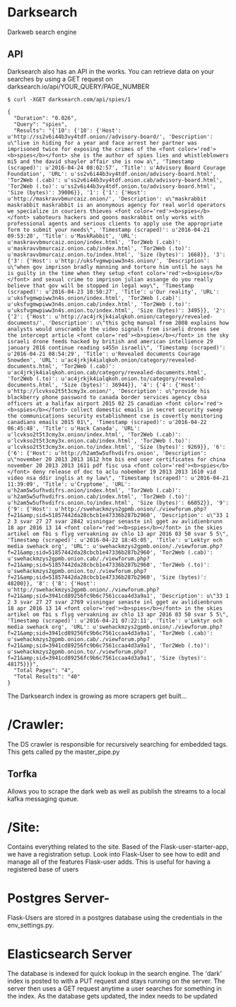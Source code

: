 #  Darksearch

Darkweb search engine


## API
Darksearch also has an API in the works. You can retrieve data on your searches by using a GET request on darksearch.io/api/YOUR_QUERY/PAGE_NUMBER
```
$ curl -XGET darksearch.com/api/spies/1

{
  "Duration": "0.026", 
  "Query": "spies", 
  "Results": "{'10': {'10': {'Host': u'http://ss2v6i44b3vy4tdf.onion//advisory-board/', 'Description': u\"live in hiding for a year and face arrest her partner was imprisoned twice for exposing the crimes of the <font color='red'><b>spies</b></font> she is the author of spies lies and whistleblowers mi5 and the david shayler affair she is now a\", 'Timestamp (scraped)': u'2016-04-24 08:02:57', 'Title': u'Advisory Board Courage Foundation', 'URL': u'ss2v6i44b3vy4tdf.onion/advisory-board.html', 'Tor2Web (.cab)': u'ss2v6i44b3vy4tdf.onion.cab/advisory-board.html', 'Tor2Web (.to)': u'ss2v6i44b3vy4tdf.onion.to/advisory-board.html', 'Size (bytes)': 39006}}, '1': {'1': {'Host': u'http://maskravvbmurcaiz.onion/', 'Description': u\"maskrabbit maskrabbit maskrabbit is an anonymous agency for real world operators we specialize in couriers thieves <font color='red'><b>spies</b></font> saboteurs hackers and goons maskrabbit only works with professional agents and serious clients to apply use the appropriate form to submit your needs\", 'Timestamp (scraped)': u'2016-04-21 09:53:20', 'Title': u'MaskRabbit', 'URL': u'maskravvbmurcaiz.onion/index.html', 'Tor2Web (.cab)': u'maskravvbmurcaiz.onion.cab/index.html', 'Tor2Web (.to)': u'maskravvbmurcaiz.onion.to/index.html', 'Size (bytes)': 1668}}, '3': {'3': {'Host': u'http://uksfvgmwpiww3n4s.onion/', 'Description': u\"when gov imprison bradly manning and torture him until he says he is guilty in the time when they setup <font color='red'><b>spies</b></font> and sexual crime to imprison julian assange do you really believe that gov will be stopped in legal way\", 'Timestamp (scraped)': u'2016-04-23 10:50:27', 'Title': u'Our reality', 'URL': u'uksfvgmwpiww3n4s.onion/index.html', 'Tor2Web (.cab)': u'uksfvgmwpiww3n4s.onion.cab/index.html', 'Tor2Web (.to)': u'uksfvgmwpiww3n4s.onion.to/index.html', 'Size (bytes)': 3495}}, '2': {'2': {'Host': u'http://ac4jrkjk4ialqkoh.onion/category/revealed-documents/', 'Description': u\"this gchq manual from 2008 explains how analysts would unscramble the video signals from israeli drones see the intercept article <font color='red'><b>spies</b></font> in the sky israeli drone feeds hacked by british and american intellience 29 january 2016 continue reading s455n israeli\", 'Timestamp (scraped)': u'2016-04-21 08:54:29', 'Title': u'Revealed documents Courage Snowden', 'URL': u'ac4jrkjk4ialqkoh.onion/category/revealed-documents.html', 'Tor2Web (.cab)': u'ac4jrkjk4ialqkoh.onion.cab/category/revealed-documents.html', 'Tor2Web (.to)': u'ac4jrkjk4ialqkoh.onion.to/category/revealed-documents.html', 'Size (bytes)': 36944}}, '4': {'4': {'Host': u'http://lcvkso2t5t3cmy3x.onion/', 'Description': u\"provide his blackberry phone password to canada border services agency cbsa officers at a halifax airport 2015 02 25 canadian <font color='red'><b>spies</b></font> collect domestic emails in secret security sweep the communications security establishment cse is covertly monitoring canadians emails 2015 01\", 'Timestamp (scraped)': u'2016-04-22 06:45:48', 'Title': u'Hack Canada', 'URL': u'lcvkso2t5t3cmy3x.onion/index.html', 'Tor2Web (.cab)': u'lcvkso2t5t3cmy3x.onion.cab/index.html', 'Tor2Web (.to)': u'lcvkso2t5t3cmy3x.onion.to/index.html', 'Size (bytes)': 9269}}, '6': {'6': {'Host': u'http://h2am5w5ufhvdifrs.onion', 'Description': u\"november 20 2013 2013 1612 htm bis end user certificates for china november 20 2013 2013 1611 pdf fisc usa <font color='red'><b>spies</b></font> deny release of doc to aclu nobember 19 2013 2013 1610 vid video nsa ddir inglis at ny law\", 'Timestamp (scraped)': u'2016-04-21 11:39:09', 'Title': u'Cryptome', 'URL': u'h2am5w5ufhvdifrs.onion/index.html', 'Tor2Web (.cab)': u'h2am5w5ufhvdifrs.onion.cab/index.html', 'Tor2Web (.to)': u'h2am5w5ufhvdifrs.onion.to/index.html', 'Size (bytes)': 66052}}, '9': {'9': {'Host': u'http://swehackmzys2gpmb.onion/./viewforum.php?f=21&amp;sid=51857442da28cbcb1e47336b287b2960', 'Description': u\"33 1 2 3 svar 27 27 svar 2842 visningar senaste inl gget av avlidienbrunn 18 apr 2016 13 14 <font color='red'><b>spies</b></font> in the skies artikel om fbi s flyg vervakning av chlo 13 apr 2016 03 50 svar 5 5\", 'Timestamp (scraped)': u'2016-04-22 18:45:05', 'Title': u'Lektyr och media swehack org', 'URL': u'swehackmzys2gpmb.onion/./viewforum.php?f=21&amp;sid=51857442da28cbcb1e47336b287b2960', 'Tor2Web (.cab)': u'swehackmzys2gpmb.onion.cab/./viewforum.php?f=21&amp;sid=51857442da28cbcb1e47336b287b2960', 'Tor2Web (.to)': u'swehackmzys2gpmb.onion.to/./viewforum.php?f=21&amp;sid=51857442da28cbcb1e47336b287b2960', 'Size (bytes)': 48200}}, '8': {'8': {'Host': u'http://swehackmzys2gpmb.onion/./viewforum.php?f=21&amp;sid=3941cd89256fc9b6c7561ccaa4d3a9a1', 'Description': u\"33 1 2 3 svar 27 27 svar 2769 visningar senaste inl gget av avlidienbrunn 18 apr 2016 13 14 <font color='red'><b>spies</b></font> in the skies artikel om fbi s flyg vervakning av chlo 13 apr 2016 03 50 svar 5 5\", 'Timestamp (scraped)': u'2016-04-21 07:22:11', 'Title': u'Lektyr och media swehack org', 'URL': u'swehackmzys2gpmb.onion/./viewforum.php?f=21&amp;sid=3941cd89256fc9b6c7561ccaa4d3a9a1', 'Tor2Web (.cab)': u'swehackmzys2gpmb.onion.cab/./viewforum.php?f=21&amp;sid=3941cd89256fc9b6c7561ccaa4d3a9a1', 'Tor2Web (.to)': u'swehackmzys2gpmb.onion.to/./viewforum.php?f=21&amp;sid=3941cd89256fc9b6c7561ccaa4d3a9a1', 'Size (bytes)': 48175}}}", 
  "Total Pages": "4", 
  "Total Results": "40"
}
```

The Darksearch index is growing as more scrapers get built...

#  /Crawler:
The DS crawler is responsible for recursively searching for embedded <a href=""></a> tags. This gets called py the master_pipe.py  

## Torfka
Allows you to scrape the dark web as well as publish the streams to a local kafka messaging queue. 

#  /Site:
Contains everything related to the site. Based of the Flask-user-starter-app, we have a registration setup. Look into Flask-User to see how to edit and manage all of the features Flask-user adds. This is useful for having a registered base of users

#  Postgres Server-
Flask-Users are stored in a postgres database using the credentials in the env_settings.py. 

#  Elasticsearch Server
The database is indexed for quick lookup in the search engine. The 'dark' index is posted to with a PUT request and stays running on the server. The server then uses a GET request anytime a user searches for something in the index. As the database gets updated, the index needs to be updated




